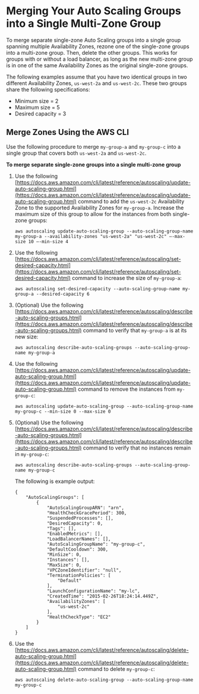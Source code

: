 # Merging Your Auto Scaling Groups into a Single Multi\-Zone Group<a name="merge-auto-scaling-groups"></a>

To merge separate single\-zone Auto Scaling groups into a single group spanning multiple Availability Zones, rezone one of the single\-zone groups into a multi\-zone group\. Then, delete the other groups\. This works for groups with or without a load balancer, as long as the new multi\-zone group is in one of the same Availability Zones as the original single\-zone groups\.

The following examples assume that you have two identical groups in two different Availability Zones, `us-west-2a` and `us-west-2c`\. These two groups share the following specifications: 
+ Minimum size = 2
+ Maximum size = 5
+ Desired capacity = 3

## Merge Zones Using the AWS CLI<a name="as-merge-groups-aws-cli"></a>

Use the following procedure to merge `my-group-a` and `my-group-c` into a single group that covers both `us-west-2a` and `us-west-2c`\.

**To merge separate single\-zone groups into a single multi\-zone group**

1. Use the following [https://docs.aws.amazon.com/cli/latest/reference/autoscaling/update-auto-scaling-group.html](https://docs.aws.amazon.com/cli/latest/reference/autoscaling/update-auto-scaling-group.html) command to add the `us-west-2c` Availability Zone to the supported Availability Zones for `my-group-a`\. Increase the maximum size of this group to allow for the instances from both single\-zone groups:

   ```
   aws autoscaling update-auto-scaling-group --auto-scaling-group-name my-group-a --availability-zones "us-west-2a" "us-west-2c" –-max-size 10 –-min-size 4
   ```

1. Use the following [https://docs.aws.amazon.com/cli/latest/reference/autoscaling/set-desired-capacity.html](https://docs.aws.amazon.com/cli/latest/reference/autoscaling/set-desired-capacity.html) command to increase the size of `my-group-a`:

   ```
   aws autoscaling set-desired-capacity --auto-scaling-group-name my-group-a --desired-capacity 6
   ```

1. \(Optional\) Use the following [https://docs.aws.amazon.com/cli/latest/reference/autoscaling/describe-auto-scaling-groups.html](https://docs.aws.amazon.com/cli/latest/reference/autoscaling/describe-auto-scaling-groups.html) command to verify that `my-group-a` is at its new size:

   ```
   aws autoscaling describe-auto-scaling-groups --auto-scaling-group-name my-group-a
   ```

1. Use the following [https://docs.aws.amazon.com/cli/latest/reference/autoscaling/update-auto-scaling-group.html](https://docs.aws.amazon.com/cli/latest/reference/autoscaling/update-auto-scaling-group.html) command to remove the instances from `my-group-c`:

   ```
   aws autoscaling update-auto-scaling-group --auto-scaling-group-name my-group-c --min-size 0 --max-size 0
   ```

1. \(Optional\) Use the following [https://docs.aws.amazon.com/cli/latest/reference/autoscaling/describe-auto-scaling-groups.html](https://docs.aws.amazon.com/cli/latest/reference/autoscaling/describe-auto-scaling-groups.html) command to verify that no instances remain in `my-group-c`:

   ```
   aws autoscaling describe-auto-scaling-groups --auto-scaling-group-name my-group-c
   ```

   The following is example output:

   ```
   {
       "AutoScalingGroups": [
           {
               "AutoScalingGroupARN": "arn",
               "HealthCheckGracePeriod": 300,
               "SuspendedProcesses": [],
               "DesiredCapacity": 0,
               "Tags": [],
               "EnabledMetrics": [],
               "LoadBalancerNames": [],
               "AutoScalingGroupName": "my-group-c",
               "DefaultCooldown": 300,
               "MinSize": 0,
               "Instances": [],
               "MaxSize": 0,
               "VPCZoneIdentifier": "null",
               "TerminationPolicies": [
                   "Default"
               ],
               "LaunchConfigurationName": "my-lc",
               "CreatedTime": "2015-02-26T18:24:14.449Z",
               "AvailabilityZones": [
                   "us-west-2c"
               ],
               "HealthCheckType": "EC2"
           }
       ]
   }
   ```

1. Use the [https://docs.aws.amazon.com/cli/latest/reference/autoscaling/delete-auto-scaling-group.html](https://docs.aws.amazon.com/cli/latest/reference/autoscaling/delete-auto-scaling-group.html) command to delete `my-group-c`:

   ```
   aws autoscaling delete-auto-scaling-group --auto-scaling-group-name my-group-c
   ```